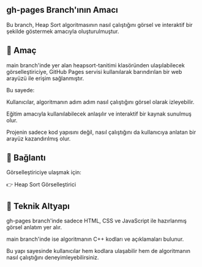 ## gh-pages Branch'ının Amacı
Bu branch, Heap Sort algoritmasının nasıl çalıştığını görsel ve interaktif bir şekilde göstermek amacıyla oluşturulmuştur.

## 🎯 Amaç
main branch'inde yer alan heapsort-tanitimi klasöründen ulaşılabilecek görselleştiriciye, GitHub Pages servisi kullanılarak barındırılan bir web arayüzü ile erişim sağlanmıştır.

Bu sayede:

Kullanıcılar, algoritmanın adım adım nasıl çalıştığını görsel olarak izleyebilir.

Eğitim amacıyla kullanılabilecek anlaşılır ve interaktif bir kaynak sunulmuş olur.

Projenin sadece kod yapısını değil, nasıl çalıştığını da kullanıcıya anlatan bir arayüz kazandırılmış olur.

## 🔗 Bağlantı
Görselleştiriciye ulaşmak için:

👉 Heap Sort Görselleştirici

## 🧱 Teknik Altyapı
gh-pages branch'inde sadece HTML, CSS ve JavaScript ile hazırlanmış görsel anlatım yer alır.

main branch'inde ise algoritmanın C++ kodları ve açıklamaları bulunur.

Bu yapı sayesinde kullanıcılar hem kodlara ulaşabilir hem de algoritmanın nasıl çalıştığını deneyimleyebilirsiniz.